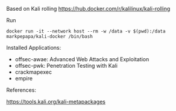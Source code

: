 Based on Kali rolling https://hub.docker.com/r/kalilinux/kali-rolling

Run
```
docker run -it --network host --rm -w /data -v $(pwd):/data markpepapa/kali-docker /bin/bash
```

Installed Applications:
- offsec-awae: Advanced Web Attacks and Exploitation
- offsec-pwk: Penetration Testing with Kali
- crackmapexec
- empire

References:

https://tools.kali.org/kali-metapackages
